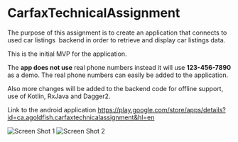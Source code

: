 # CarfaxTechnicalAssignment
The purpose of this assignment is to create an application that connects to used car listings  backend in order to retrieve and display car listings data. 

This is the initial MVP for the application.

The <b>app does not use</b> real phone numbers instead it will use <b>123-456-7890</b> as a demo. The real phone numbers can easily be added to the application.

Also more changes will be added to the backend code for offline support, use of Kotlin, RxJava and Dagger2.

Link to the android application https://play.google.com/store/apps/details?id=ca.agoldfish.carfaxtechnicalassignment&hl=en

![Screen Shot 1](https://lh3.googleusercontent.com/yZGUXbH8OQYvmyn93alGB4LNIg-RMUzOx4apTGDkrJrTGvG0tfslJxwpHtp9yoJk-hNO=w720-h310-rw)
![Screen Shot 2](https://lh3.googleusercontent.com/wRMJtnIAUsrRiOOgy3Akumqa3W8-dIgYolZu7K6jiA9SpyUN_LaNLM1Rxt5YtFttWh8=w720-h310-rw)
